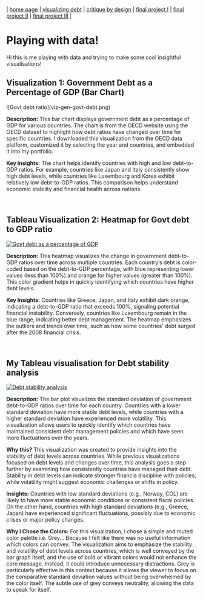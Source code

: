 | [home page](https://pratyushjain99.github.io/portfolio/) | [visualizing debt](visualizing-government-debt) | [critique by design](critique-by-design) | [final project I](Project1) | [final project II](Project2) | [final project III](Project3) |
<h1>Playing with data!</h1>

Hi this is me playing with data and trying to make some cool insightful visualisations! 
<h2>Visualization 1: Government Debt as a Percentage of GDP (Bar Chart)</h2>
![Govt debt ratio](viz-gen-govt-debt.png)

**Description:** This bar chart displays government debt as a percentage of GDP for various countries. The chart is from the OECD website using the OECD dataset to highlight how debt ratios have changed over time for specific countries. I downloaded this visualization from the OECD data platform, customized it by selecting the year and countries, and embedded it into my portfolio.

**Key Insights:** The chart helps identify countries with high and low debt-to-GDP ratios. For example, countries like Japan and Italy consistently show high debt levels, while countries like Luxembourg and Korea exhibit relatively low debt-to-GDP ratios. This comparison helps understand economic stability and financial health across nations.

<br>

<h2>Tableau Visualization 2: Heatmap for Govt debt to GDP ratio</h2>


<div class='tableauPlaceholder' id='viz1725995428623' style='position: relative'><noscript><a href='#'><img alt='Govt debt as a percentage of GDP ' src='https:&#47;&#47;public.tableau.com&#47;static&#47;images&#47;go&#47;govtdebt_17259256607060&#47;GovtdebtasapercentageofGDP&#47;1_rss.png' style='border: none' /></a></noscript><object class='tableauViz'  style='display:none;'><param name='host_url' value='https%3A%2F%2Fpublic.tableau.com%2F' /> <param name='embed_code_version' value='3' /> <param name='site_root' value='' /><param name='name' value='govtdebt_17259256607060&#47;GovtdebtasapercentageofGDP' /><param name='tabs' value='no' /><param name='toolbar' value='yes' /><param name='static_image' value='https:&#47;&#47;public.tableau.com&#47;static&#47;images&#47;go&#47;govtdebt_17259256607060&#47;GovtdebtasapercentageofGDP&#47;1.png' /> <param name='animate_transition' value='yes' /><param name='display_static_image' value='yes' /><param name='display_spinner' value='yes' /><param name='display_overlay' value='yes' /><param name='display_count' value='yes' /><param name='language' value='en-US' /><param name='filter' value='publish=yes' /></object></div>

<script type='text/javascript'>
  var divElement = document.getElementById('viz1725995428623');
  var vizElement = divElement.getElementsByTagName('object')[0];
  vizElement.style.width='100%';vizElement.style.height=(divElement.offsetWidth*0.75)+'px';
  var scriptElement = document.createElement('script');
  scriptElement.src = 'https://public.tableau.com/javascripts/api/viz_v1.js';
  vizElement.parentNode.insertBefore(scriptElement, vizElement);
</script>

**Description:** This heatmap visualizes the change in government debt-to-GDP ratios over time across multiple countries. Each country’s debt is color-coded based on the debt-to-GDP percentage, with blue representing lower values (less than 100%) and orange for higher values (greater than 100%). This color gradient helps in quickly identifying which countries have higher debt levels.

**Key Insights:** Countries like Greece, Japan, and Italy exhibit dark orange, indicating a debt-to-GDP ratio that exceeds 100%, signaling potential financial instability. Conversely, countries like Luxembourg remain in the blue range, indicating better debt management. The heatmap emphasizes the outliers and trends over time, such as how some countries' debt surged after the 2008 financial crisis.



<br>


<h2>My Tableau visualisation for Debt stability analysis</h2>
<div class='tableauPlaceholder' id='viz1726009786345' style='position: relative'><noscript><a href='#'><img alt='Debt stability analysis ' src='https:&#47;&#47;public.tableau.com&#47;static&#47;images&#47;go&#47;govtdebt_17259256607060&#47;Debtstabilityanalysis&#47;1_rss.png' style='border: none' /></a></noscript><object class='tableauViz'  style='display:none;'><param name='host_url' value='https%3A%2F%2Fpublic.tableau.com%2F' /> <param name='embed_code_version' value='3' /> <param name='site_root' value='' /><param name='name' value='govtdebt_17259256607060&#47;Debtstabilityanalysis' /><param name='tabs' value='no' /><param name='toolbar' value='yes' /><param name='static_image' value='https:&#47;&#47;public.tableau.com&#47;static&#47;images&#47;go&#47;govtdebt_17259256607060&#47;Debtstabilityanalysis&#47;1.png' /> <param name='animate_transition' value='yes' /><param name='display_static_image' value='yes' /><param name='display_spinner' value='yes' /><param name='display_overlay' value='yes' /><param name='display_count' value='yes' /><param name='language' value='en-US' /><param name='filter' value='publish=yes' /></object></div>

<script type='text/javascript'>
  var divElement = document.getElementById('viz1726009786345');
  var vizElement = divElement.getElementsByTagName('object')[0];
  vizElement.style.width='100%';vizElement.style.height=(divElement.offsetWidth*0.75)+'px';
  var scriptElement = document.createElement('script');
  scriptElement.src = 'https://public.tableau.com/javascripts/api/viz_v1.js';
  vizElement.parentNode.insertBefore(scriptElement, vizElement);
</script>



**Description:** The bar plot visualizes the standard deviation of government debt-to-GDP ratios over time for each country. Countries with a lower standard deviation have more stable debt levels, while countries with a higher standard deviation have experienced more volatility. This visualization allows users to quickly identify which countries have maintained consistent debt management policies and which have seen more fluctuations over the years.

**Why this?** 
This visualization was created to provide insights into the stability of debt levels across countries. While previous visualizations focused on debt levels and changes over time, this analysis goes a step further by examining how consistently countries have managed their debt. Stability in debt levels can indicate stronger financia discipline with policies, while volatility might suggest economic challenges or shifts in policy.

**Insights:**
Countries with low standard deviations (e.g., Norway, COL) are likely to have more stable economic conditions or consistent fiscal policies. On the other hand, countries with high standard deviations (e.g., Greece, Japan) have experienced significant fluctuations, possibly due to economic crises or major policy changes.

**Why I Chose the Colors:** For this visualization, I chose a simple and muted color palette i.e. Grey... Because I felt like there was no useful information which colors can convey. The visualization aims to emphasize the stability and volatility of debt levels across countries, which is well conveyed by the bar graph itself, and the use of bold or vibrant colors would not enhance the core message. Instead, it could introduce unnecessary distractions. Grey is particularly effective in this context because it allows the viewer to focus on the comparative standard deviation values without being overwhelmed by the color itself. The subtle use of grey conveys neutrality, allowing the data to speak for itself.













